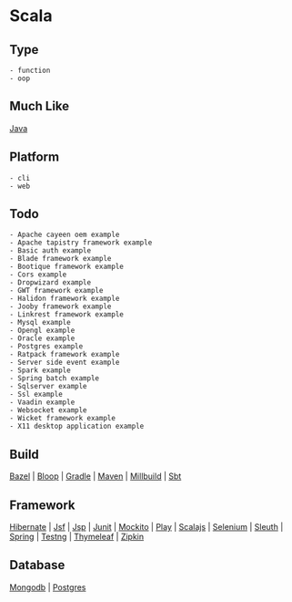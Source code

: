 # Scala

## Type
	- function
	- oop
## Much Like
[Java](JAVA.md)
## Platform
	- cli
	- web
## Todo
	- Apache cayeen oem example
	- Apache tapistry framework example
	- Basic auth example
	- Blade framework example
	- Bootique framework example
	- Cors example
	- Dropwizard example
	- GWT framework example
	- Halidon framework example
	- Jooby framework example
	- Linkrest framework example
	- Mysql example
	- Opengl example
	- Oracle example
	- Postgres example
	- Ratpack framework example
	- Server side event example
	- Spark example
	- Spring batch example
	- Sqlserver example
	- Ssl example
	- Vaadin example
	- Websocket example
	- Wicket framework example
	- X11 desktop application example
## Build
[Bazel](https://github.com/bearddan2000?tab=repositories&q=scala+bazel&type=&language=&sort=) | [Bloop](https://github.com/bearddan2000?tab=repositories&q=scala+bloop&type=&language=&sort=) | [Gradle](https://github.com/bearddan2000?tab=repositories&q=scala+gradle&type=&language=&sort=) | [Maven](https://github.com/bearddan2000?tab=repositories&q=scala+maven&type=&language=&sort=) | [Millbuild](https://github.com/bearddan2000?tab=repositories&q=scala+millbuild&type=&language=&sort=) | [Sbt](https://github.com/bearddan2000?tab=repositories&q=scala+sbt&type=&language=&sort=)
## Framework
[Hibernate](https://github.com/bearddan2000?tab=repositories&q=scala+hibernate&type=&language=&sort=) | [Jsf](https://github.com/bearddan2000?tab=repositories&q=scala+jsf&type=&language=&sort=) | [Jsp](https://github.com/bearddan2000?tab=repositories&q=scala+jsp&type=&language=&sort=) | [Junit](https://github.com/bearddan2000?tab=repositories&q=scala+junit&type=&language=&sort=) | [Mockito](https://github.com/bearddan2000?tab=repositories&q=scala+mockito&type=&language=&sort=) | [Play](https://github.com/bearddan2000?tab=repositories&q=scala+play&type=&language=&sort=) | [Scalajs](https://github.com/bearddan2000?tab=repositories&q=scala+scalajs&type=&language=&sort=) | [Selenium](https://github.com/bearddan2000?tab=repositories&q=scala+selenium&type=&language=&sort=) | [Sleuth](https://github.com/bearddan2000?tab=repositories&q=scala+sleuth&type=&language=&sort=) | [Spring](https://github.com/bearddan2000?tab=repositories&q=scala+spring&type=&language=&sort=) | [Testng](https://github.com/bearddan2000?tab=repositories&q=scala+testng&type=&language=&sort=) | [Thymeleaf](https://github.com/bearddan2000?tab=repositories&q=scala+thymeleaf&type=&language=&sort=) | [Zipkin](https://github.com/bearddan2000?tab=repositories&q=scala+zipkin&type=&language=&sort=)
## Database
[Mongodb](https://github.com/bearddan2000?tab=repositories&q=scala+mongodb&type=&language=&sort=) | [Postgres](https://github.com/bearddan2000?tab=repositories&q=scala+postgres&type=&language=&sort=)